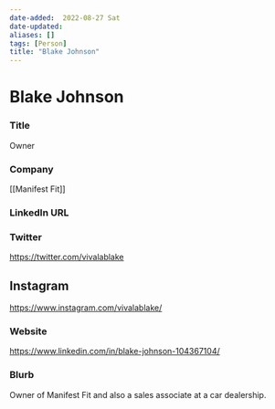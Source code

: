 ```yaml
---
date-added:  2022-08-27 Sat
date-updated: 
aliases: []
tags: [Person]
title: "Blake Johnson"
---
```


# Blake Johnson

### Title
Owner

### Company
[[Manifest Fit]]

### LinkedIn URL


### Twitter
https://twitter.com/vivalablake


## Instagram
https://www.instagram.com/vivalablake/


### Website
https://www.linkedin.com/in/blake-johnson-104367104/


### Blurb
Owner of Manifest Fit and also a sales associate at a car dealership.

